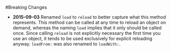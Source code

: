 #Breaking Changes

* **2015-09-03** Renamed `load` to `reload` to better capture what this method represents. This method can be called at any time to reload an object on demand, whereas the naming `load` implies that it only should be called once. Since calling `reload` is not explicitly necessary the first time you use an object, it tends to be used exclusively for explicit reloading anyway. `loadFrom:` was also renamed to `loadWith:`.
